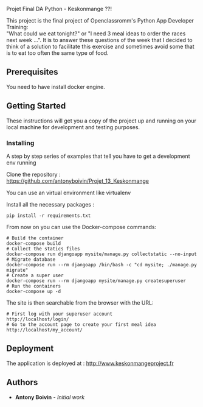 Projet Final DA Python - Keskonmange ??!

This project is the final project of Openclassromm's Python App Developer Training:  
"What could we eat tonight?" or "I need 3 meal ideas to order the races next week ...". It is to answer these questions of the week that I decided to think of a solution to facilitate this exercise and sometimes avoid some that is to eat too often the same type of food.

## Prerequisites
You need to have install docker engine.

## Getting Started

These instructions will get you a copy of the project up and running on your local machine for development and testing purposes.


### Installing

A step by step series of examples that tell you have to get a development env running

Clone the repository : https://github.com/antonyboivin/Projet_13_Keskonmange

You can use an virtual environment like virtualenv

Install all the necessary packages :
```
pip install -r requirements.txt
```
From now on you can use the Docker-compose commands:  

```
# Build the container
docker-compose build
# Collect the statics files
docker-compose run djangoapp mysite/manage.py collectstatic --no-input
# Migrate database
docker-compose run --rm djangoapp /bin/bash -c "cd mysite; ./manage.py migrate"
# Create a super user
docker-compose run --rm djangoapp mysite/manage.py createsuperuser
# Run the containers
docker-compose up -d
```  
The site is then searchable from the browser with the URL:
```
# First log with your superuser account
http://localhost/login/
# Go to the account page to create your first meal idea
http://localhost/my_account/
```

## Deployment

The application is deployed at : http://www.keskonmangeproject.fr

## Authors

* **Antony Boivin** - *Initial work* 